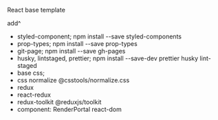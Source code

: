 React base template

add^

- styled-component; npm install --save styled-components
- prop-types; npm install --save prop-types
- git-page; npm install --save gh-pages
- husky, lintstaged, prettier; npm install --save-dev prettier husky lint-staged
- base css;
- css normalize @csstools/normalize.css
- redux
- react-redux
- redux-toolkit @reduxjs/toolkit
- component: RenderPortal react-dom
